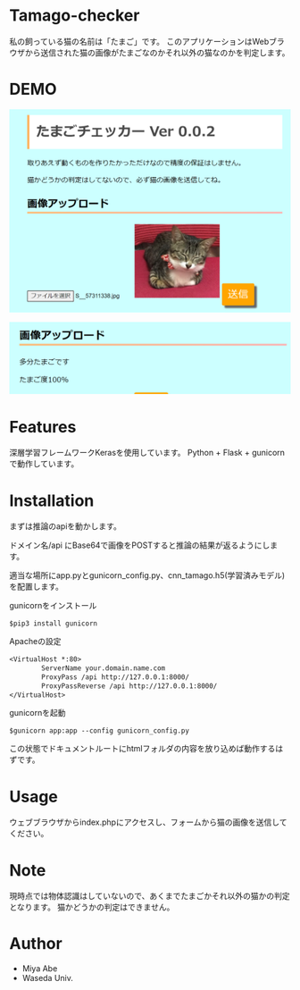 # Tamago-checker
 
私の飼っている猫の名前は「たまご」です。
このアプリケーションはWebブラウザから送信された猫の画像がたまごなのかそれ以外の猫なのかを判定します。

# DEMO

![判定前](2021-09-07-11-39-41.png)

![判定後](2021-09-07-11-40-18.png) 

# Features
 
深層学習フレームワークKerasを使用しています。
Python + Flask + gunicornで動作しています。
 
# Installation
 
まずは推論のapiを動かします。

ドメイン名/api
にBase64で画像をPOSTすると推論の結果が返るようにします。

適当な場所にapp.pyとgunicorn_config.py、cnn_tamago.h5(学習済みモデル)を配置します。

gunicornをインストール

```
$pip3 install gunicorn
```

Apacheの設定

```
<VirtualHost *:80>
        ServerName your.domain.name.com
        ProxyPass /api http://127.0.0.1:8000/
        ProxyPassReverse /api http://127.0.0.1:8000/
</VirtualHost>  
```

gunicornを起動  

```
$gunicorn app:app --config gunicorn_config.py
```

この状態でドキュメントルートにhtmlフォルダの内容を放り込めば動作するはずです。

# Usage
 
ウェブブラウザからindex.phpにアクセスし、フォームから猫の画像を送信してください。
 
# Note
 
現時点では物体認識はしていないので、あくまでたまごかそれ以外の猫かの判定となります。
猫かどうかの判定はできません。

# Author
 
* Miya Abe
* Waseda Univ.
